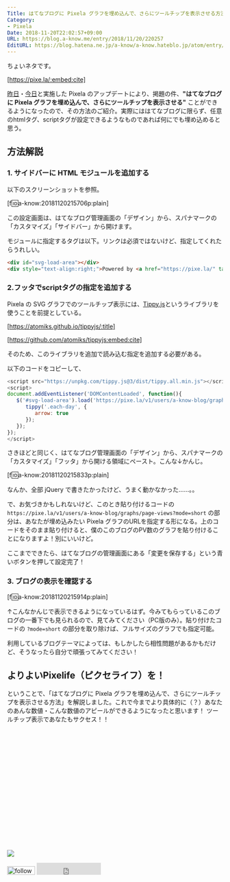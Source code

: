 ```yaml
---
Title: はてなブログに Pixela グラフを埋め込んで、さらにツールチップを表示させる方法
Category:
- Pixela
Date: 2018-11-20T22:02:57+09:00
URL: https://blog.a-know.me/entry/2018/11/20/220257
EditURL: https://blog.hatena.ne.jp/a-know/a-know.hateblo.jp/atom/entry/10257846132673299820
---
```


ちょいネタです。



[https://pixe.la/:embed:cite]



[昨日](https://github.com/a-know/Pixela/releases/tag/v1.5.1)・[今日](https://github.com/a-know/Pixela/releases/tag/v1.5.2)と実施した Pixela のアップデートにより、掲題の件、**"はてなブログに Pixela グラフを埋め込んで、さらにツールチップを表示させる"** ことができるようになったので、その方法のご紹介。実際にははてなブログに限らず、任意のhtmlタグ、scriptタグが設定できるようなものであれば何にでも埋め込めると思う。



<!-- more -->



## 方法解説
### 1. サイドバーに HTML モジュールを追加する
以下のスクリーンショットを参照。

[f:id:a-know:20181120215706p:plain]

この設定画面は、はてなブログ管理画面の「デザイン」から、スパナマークの「カスタマイズ」「サイドバー」から開けます。


モジュールに指定するタグは以下。リンクは必須ではないけど、指定してくれたらうれしい。

```html
<div id="svg-load-area"></div>
<div style="text-align:right;">Powered by <a href="https://pixe.la/" target="_blank">Pixela</a></div>
```


### 2.フッタでscriptタグの指定を追加する
Pixela の SVG グラフでのツールチップ表示には、[Tippy.js](https://atomiks.github.io/tippyjs/)というライブラリを使うことを前提としている。


[https://atomiks.github.io/tippyjs/:title]





[https://github.com/atomiks/tippyjs:embed:cite]



そのため、このライブラリを追加で読み込む指定を追加する必要がある。


以下のコードをコピーして、

```js
<script src="https://unpkg.com/tippy.js@3/dist/tippy.all.min.js"></script>
<script>
document.addEventListener('DOMContentLoaded', function(){
   $('#svg-load-area').load('https://pixe.la/v1/users/a-know-blog/graphs/page-views?mode=short', function(){
      tippy('.each-day', {
         arrow: true
      });
   });
});
</script>
```

さきほどと同じく、はてなブログ管理画面の「デザイン」から、スパナマークの「カスタマイズ」「フッタ」から開ける領域にペースト。こんな↓かんじ。



[f:id:a-know:20181120215833p:plain]



なんか、全部 jQuery で書きたかったけど、うまく動かなかった......。。


で、お気づきかもしれないけど、このとき貼り付けるコードの `https://pixe.la/v1/users/a-know-blog/graphs/page-views?mode=short` の部分は、あなたが埋め込みたい Pixela グラフのURLを指定する形になる。上のコードをそのまま貼り付けると、僕のこのブログのPV数のグラフを貼り付けることになりますよ！別にいいけど。


ここまでできたら、はてなブログの管理画面にある「変更を保存する」という青いボタンを押して設定完了！


### 3. ブログの表示を確認する

[f:id:a-know:20181120215914p:plain]


↑こんなかんじで表示できるようになっているはず。今みてもらっているこのブログの一番下でも見られるので、見てみてください（PC版のみ）。貼り付けたコードの `?mode=short` の部分を取り除けば、フルサイズのグラフでも指定可能。


利用しているブログテーマによっては、もしかしたら相性問題があるかもだけど、そうなったら自分で頑張ってみてください！


## よりよいPixelife（ピクセライフ）を！
ということで、「はてなブログに Pixela グラフを埋め込んで、さらにツールチップを表示させる方法」を解説しました。これで今までより具体的に（？）あなたのあんな数値・こんな数値のアピールができるようになったと思います！ ツールチップ表示であなたもサクセス！！


<div>
<br>
<script async src="//pagead2.googlesyndication.com/pagead/js/adsbygoogle.js"></script>
<!-- article-bottom2 -->
<ins class="adsbygoogle"
     style="display:inline-block;width:300px;height:250px"
     data-ad-client="ca-pub-3463034538369189"
     data-ad-slot="5274552934"></ins>
<script>
(adsbygoogle = window.adsbygoogle || []).push({});
</script>

<a href="https://bit.ly/pixe-la" target='blank' rel="nofollow"><img src="https://cdn-ak.f.st-hatena.com/images/fotolife/a/a-know/20181026/20181026091953.png"></a>
<br>
</div>

<div>
<a href='https://cloud.feedly.com/#subscription%2Ffeed%2Fhttp%3A%2F%2Fblog.a-know.me%2Ffeed'  target='blank'><img id='feedlyFollow' src='https://s3.feedly.com/img/follows/feedly-follow-rectangle-volume-small_2x.png' alt='follow us in feedly' width='65' height='20'></a>



<iframe src="https://blog.hatena.ne.jp/a-know/a-know.hateblo.jp/subscribe/iframe" allowtransparency="true" frameborder="0" scrolling="no" width="150" height="28"></iframe>
</div>




<script src="https://moshi-moshi.moshimo.works/moshimoshi/a_know_blog/2018-11-20-220257?title=%e3%81%af%e3%81%a6%e3%81%aa%e3%83%96%e3%83%ad%e3%82%b0%e3%81%ab%20Pixela%20%e3%82%b0%e3%83%a9%e3%83%95%e3%82%92%e5%9f%8b%e3%82%81%e8%be%bc%e3%82%93%e3%81%a7%e3%80%81%e3%81%95%e3%82%89%e3%81%ab%e3%83%84%e3%83%bc%e3%83%ab%e3%83%81%e3%83%83%e3%83%97%e3%82%92%e8%a1%a8%e7%a4%ba%e3%81%95%e3%81%9b%e3%82%8b%e6%96%b9%e6%b3%95"></script>
